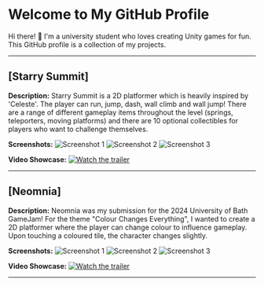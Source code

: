 # Welcome to My GitHub Profile

Hi there! 👋 I'm a university student who loves creating Unity games for fun. This GitHub profile is a collection of my projects.

---

## [Starry Summit]

**Description:**
Starry Summit is a 2D platformer which is heavily inspired by 'Celeste'. The player can run, jump, dash, wall climb and wall jump! There are a range of different gameplay items throughout the level (springs, teleporters, moving platforms) and there are 10 optional collectibles for players who want to challenge themselves.

**Screenshots:**
![Screenshot 1](path/to/screenshot1.png)
![Screenshot 2](path/to/screenshot2.png)
![Screenshot 3](path/to/screenshot3.png)

**Video Showcase:**
[![Watch the trailer](https://img.youtube.com/vi/PcBHLtKvAk&t=18s/0.jpg)](https://www.youtube.com/watch?v=PcBHLtKvAk&t=18s)

---

## [Neomnia]

**Description:**
Neomnia was my submission for the 2024 University of Bath GameJam! For the theme "Colour Changes Everything", I wanted to create a 2D platformer where the player can change colour to influence gameplay. Upon touching a coloured tile, the character changes slightly.

**Screenshots:**
![Screenshot 1](path/to/screenshot1.png)
![Screenshot 2](path/to/screenshot2.png)
![Screenshot 3](path/to/screenshot3.png)

**Video Showcase:**
[![Watch the trailer](https://github.com/user-attachments/assets/fdb33ca1-f1f6-4a52-aef8-fd1a142b1933)](https://www.youtube.com/watch?v=00bCYsJe_Jg)

---
